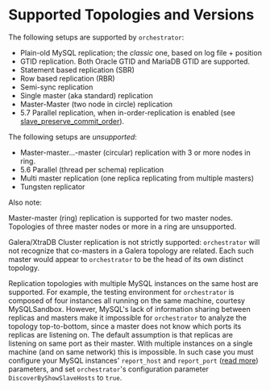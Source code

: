 # Supported Topologies and Versions

The following setups are supported by `orchestrator`:

- Plain-old MySQL replication; the _classic_ one, based on log file + position
- GTID replication. Both Oracle GTID and MariaDB GTID are supported.
- Statement based replication (SBR)
- Row based replication (RBR)
- Semi-sync replication
- Single master (aka standard) replication
- Master-Master (two node in circle) replication
- 5.7 Parallel replication, when in-order-replication is enabled (see [slave_preserve_commit_order](http://dev.mysql.com/doc/refman/5.7/en/replication-options-slave.html#sysvar_slave_preserve_commit_order)).

The following setups are _unsupported_:

- Master-master...-master (circular) replication with 3 or more nodes in ring.
- 5.6 Parallel (thread per schema) replication
- Multi master replication (one replica replicating from multiple masters)
- Tungsten replicator


Also note:

Master-master (ring) replication is supported for two master nodes. Topologies of three master nodes or more in a ring are unsupported.

Galera/XtraDB Cluster replication is not strictly supported: `orchestrator` will not recognize that co-masters
in a Galera topology are related. Each such master would appear to `orchestrator` to be the head of its own distinct
topology.

Replication topologies with multiple MySQL instances on the same host are supported. For example, the testing
environment for `orchestrator` is composed of four instances all running on the same machine, courtesy MySQLSandbox.
However, MySQL's lack of information sharing between replicas and masters make it impossible for `orchestrator` to
analyze the topology top-to-bottom, since a master does not know which ports its replicas are listening on.
The default assumption is that replicas are listening on same port as their master. With multiple instances on a single
machine (and on same network) this is impossible. In such case you must configure your MySQL instances'
`report_host` and `report_port` ([read more](http://code.openark.org/blog/mysql/the-importance-of-report_host-report_port))
parameters, and set `orchestrator`'s configuration parameter `DiscoverByShowSlaveHosts` to `true`.
